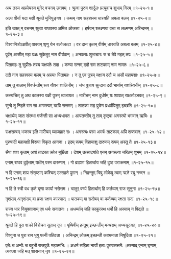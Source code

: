 अथ तस्य अप्रमेयस्य मुनेर् वचनम् उत्तमम् ।
श्रुत्वा पुरुष शार्दूलः प्रत्युवाच शुभाम् गिरम् ॥१-२५-१॥

अल्प वीर्या यदा यक्षी श्रूयते मुनिपुङ्गव ।
कथम् नाग सहस्रस्य धारयति अबला बलम् ॥१-२५-२॥

इति उक्त,म् वचनम् श्रुत्वा राघवस्य अमित ओजसा ।
हर्षयन् श्लक्ष्णया वचा स लक्ष्मणम् अरिन्दमम् ॥१-२५-३॥

विश्वामित्रोऽब्रवीत् वाक्यम् शृणु येन बलोत्कटा ।
वर दान कृतम् वीर्यम् धारयति अबला बलम् ॥१-२५-४॥

पूर्वम् आसीत् महा यक्षः सुकेतुर् नाम वीर्यवान् ।
अनपत्यः शुभाचारः स च तेपे महत् तपः ॥१-२५-५॥

पितामहः तु सुप्रीतः तस्य यक्षपतेः तदा ।
कन्या रत्नम् ददौ राम ताटकाम् नाम नामतः ॥१-२५-६॥

ददौ नाग सहस्रस्य बलम् च अस्याः पितामहः ।
न तु एव पुत्रम् यक्षाय ददौ च असौ महायशाः ॥१-२५-७॥

ताम् तु बालाम् विवर्धन्तीम् रूप यौवन शालिनीम् ।
जंभ पुत्राय सुन्दाय ददौ भार्याम् यशस्विनीम् ॥१-२५-८॥

कस्यचित् तु अथ कालस्य यक्षी पुत्रम् व्यजायत ।
मारीचम् नाम दुर्धर्षम् यः शापात् राक्षसोऽभवत् ॥१-२५-९॥

सुन्दे तु निहते राम सा अगस्त्यम् ऋषि सत्तमम् ।
ताटका सह पुत्रेण प्रधर्षयितुम् इच्छति ॥१-२५-१०॥

भक्षार्थम् जात संरम्भा गर्जन्ती सा अभ्यधावत ।
आपतन्तीम् तु ताम् दृष्ट्वा अगस्त्यो भगवान् ऋषिः ॥१-२५-११॥

राक्षसत्वम् भजस्व इति मारीचम् व्याजहार सः ।
अगस्त्यः परम अमर्षः ताटकाम् अपि शप्तवान् ॥१-२५-१२॥

पुरुषादी महायक्षी विरूपा विकृत आनना ।
इदम् रूपम् विहायाशु दारुणम् रूपम् अस्तु ते ॥१-२५-१३॥

सैषा शाप कृताम् अर्षा ताटका क्रोध मूर्छिता ।
देशम् उत्सादयति एनम् अगस्त्या चरितम् शुभम् ॥१-२५-१४॥

एनाम् राघव दुर्वृत्ताम् यक्षीम् परम दारुणाम् ।
गो ब्राह्मण हितार्थाय जहि दुष्ट पराक्रमाम् ॥१-२५-१५॥

न हि एनाम् शाप संसृष्टाम् कश्चित् उत्सहते पुमान् ।
निहन्तुम् त्रिषु लोकेषु त्वाम् ऋते रघु नन्दन ॥१-२५-१६॥

न हि ते स्त्री वध कृते घृणा कार्या नरोत्तम ।
चातुर् वर्ण्य हितार्थाम् हि कर्तव्यम् राज सूनुना ॥१-२५-१७॥

नृशंसम् अनृशंसम् वा प्रजा रक्षण कारणात् ।
पातकम् वा सदोषम् वा कर्तव्यम् रक्षता सदा ॥१-२५-१८॥

राज्य भार नियुक्तानाम् एष धर्मः सनातनः ।
अधर्म्याम् जहि काकुत्स्थ धर्मो हि अस्याम् न विद्यते ॥१-२५-१९॥

श्रूयते हि पुरा शक्रो विरोचन सुताम् नृप ।
पृथिवीम् हन्तुम् इच्छन्तीम् मन्थराम् अभ्यसूदयत् ॥१-२५-२०॥

विष्णुना च पुरा राम भृगु पत्नी पतिव्रता ।
अनिन्द्रम् लोकम् इच्छन्ती काव्यमाता निषूदिता ॥१-२५-२१॥

एतैः च अन्यैः च बहुभी राजपुत्रैः महात्मभिः ।
अधर्म सहिता नार्यो हताः पुरुषसत्तमैः ।तस्माद् एनाम् घृणाम् त्यक्त्वा जहि मत् शासनान् नृप ॥१-२५-२२॥

